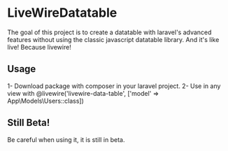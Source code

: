 # LiveWireDatatable
The goal of this project is to create a datatable with laravel's advanced features without using the classic javascript datatable library. And it's like live! Because livewire!

## Usage
1- Download package with composer in your laravel project.
2- Use in any view with @livewire('livewire-data-table', ['model' => App\Models\Users::class])

## Still Beta!
Be careful when using it, it is still in beta.